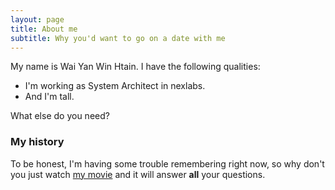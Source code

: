 ```yaml
---
layout: page
title: About me
subtitle: Why you'd want to go on a date with me
---
```


My name is Wai Yan Win Htain. I have the following qualities:

- I'm working as System Architect in nexlabs.
- And I'm tall.

What else do you need?

### My history

To be honest, I'm having some trouble remembering right now, so why don't you just watch [my movie](http://en.wikipedia.org/wiki/The_Princess_Bride_%28film%29) and it will answer **all** your questions.
